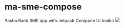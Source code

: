 # ma-sme-compose
Pasha Bank SME app with Jetpack Compose UI toolkit
<img src='https://www.flickr.com/photos/195805982@N02/shares/046KHy'></img>
